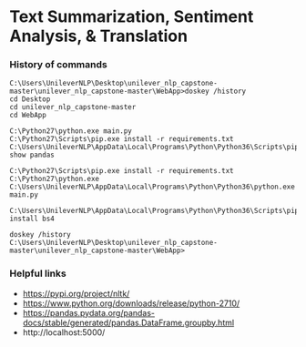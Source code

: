 # Text Summarization, Sentiment Analysis, & Translation


### History of commands
```
C:\Users\UnileverNLP\Desktop\unilever_nlp_capstone-master\unilever_nlp_capstone-master\WebApp>doskey /history
cd Desktop
cd unilever_nlp_capstone-master
cd WebApp

C:\Python27\python.exe main.py
C:\Python27\Scripts\pip.exe install -r requirements.txt
C:\Users\UnileverNLP\AppData\Local\Programs\Python\Python36\Scripts\pip.exe show pandas

C:\Python27\Scripts\pip.exe install -r requirements.txt
C:\Python27\python.exe
C:\Users\UnileverNLP\AppData\Local\Programs\Python\Python36\python.exe main.py

C:\Users\UnileverNLP\AppData\Local\Programs\Python\Python36\Scripts\pip.exe install bs4

doskey /history
C:\Users\UnileverNLP\Desktop\unilever_nlp_capstone-master\unilever_nlp_capstone-master\WebApp>
```


### Helpful links
- https://pypi.org/project/nltk/
- https://www.python.org/downloads/release/python-2710/
- https://pandas.pydata.org/pandas-docs/stable/generated/pandas.DataFrame.groupby.html
- http://localhost:5000/

